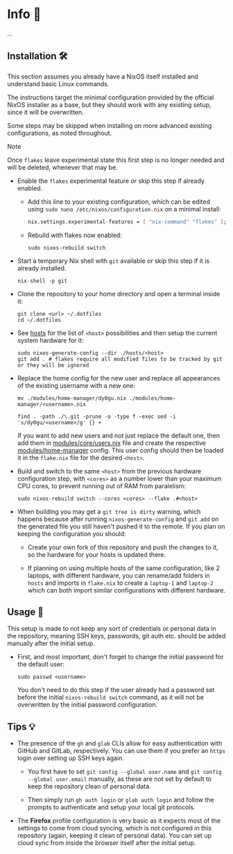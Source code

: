 # Info 📰

...

## Installation 🛠️

This section assumes you already have a NixOS itself installed and understand basic Linux commands.

The instructions target the minimal configuration provided by the official NixOS installer as a base, but they should work with any existing setup, since it will be overwritten.

Some steps may be skipped when installing on more advanced existing configurations, as noted throughout.

> [!NOTE]
> Once `flakes` leave experimental state this first step is no longer needed and will be deleted, whenever that may be.

- Enable the `flakes` experimental feature *or* skip this step if already enabled.

  - Add this line to your existing configuration, which can be edited using `sudo nano /etc/nixos/configuration.nix` on a minimal install:

      ```nix
      nix.settings.experimental-features = [ "nix-command" "flakes" ];
      ```

  - Rebuild with flakes now enabled:

     ```shell
     sudo nixos-rebuild switch
     ```

- Start a temporary Nix shell with `git` available *or* skip this step if it is already installed.

   ```shell
   nix-shell -p git
   ```

- Clone the repository to your home directory and open a terminal inside it:

   ```shell
   git clone <url> ~/.dotfiles
   cd ~/.dotfiles
   ```

- See [hosts](./hosts) for the list of `<host>` possibilities and then setup the current system hardware for it:

   ```shell
   sudo nixos-generate-config --dir ./hosts/<host>
   git add . # flakes require all modified files to be tracked by git or they will be ignored
   ```

- Replace the home config for the new user and replace all appearances of the existing username with a new one:

   ```shell
   mv ./modules/home-manager/dy0gu.nix ./modules/home-manager/<username>.nix

   find . -path ./\.git -prune -o -type f -exec sed -i 's/dy0gu/<username>/g' {} +
   ```

   If you want to add new users and not just replace the default one, then add them in [modules/core/users.nix](./modules/core/users.nix) file and create the respective [modules/home-manager](./modules/home-manager) config. This user config should then be loaded it in the `flake.nix` file for the desired `<host>`.

- Build and switch to the same `<host>` from the previous hardware configuration step, with `<cores>` as a number lower than your maximum CPU cores, to prevent running out of RAM from paralelism:

   ```shell
   sudo nixos-rebuild switch --cores <cores> --flake .#<host>
   ```

- When building you may get a `git tree is dirty` warning, which happens because after running `nixos-generate-config` and `git add` on the generated file you still haven't pushed it to the remote. If you plan on keeping the configuration you should:

  - Create your own fork of this repository and push the changes to it, so the hardware for your hosts is updated there.

  - If planning on using multiple hosts of the same configuration, like 2 laptops, with different hardware, you can rename/add folders in `hosts` and imports in `flake.nix` to create a `laptop-1` and `laptop-2` which can both import similar configurations with different hardware.

## Usage 🚀

This setup is made to not keep any sort of credentials or personal data in the repository, meaning SSH keys, passwords, git auth etc. should be added manually after the initial setup.

- First, and most important, don't forget to change the initial password for the default user:

   ```shell
   sudo passwd <username>
   ```

   You don't need to do this step if the user already had a password set before the initial `nixos-rebuild switch` command, as it will not be overwritten by the initial password configuration.

## Tips 💡

- The presence of the `gh` and `glab` CLIs allow for easy authentication with GitHub and GitLab, respectively. You can use them if you prefer an `https` login over setting up SSH keys again.

  - You first have to set `git config --global user.name` and `git config --global user.email` manually, as these are not set by default to keep the repository clean of personal data.

  - Then simply run `gh auth login` or `glab auth login` and follow the prompts to authenticate and setup your local git protocols.

- The **Firefox** profile configuration is very basic as it expects most of the settings to come from cloud syncing, which is not configured in this repository (again, keeping it clean of personal data). You can set up cloud sync from inside the browser itself after the initial setup.

